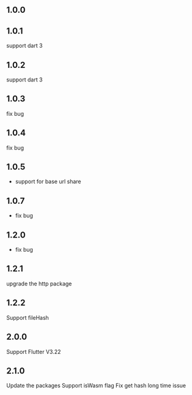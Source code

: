 ## 1.0.0
## 1.0.1
support dart 3
## 1.0.2
support dart 3

## 1.0.3
fix bug
## 1.0.4
fix bug
## 1.0.5
- support for base url share
## 1.0.7
- fix bug
## 1.2.0
- fix bug
## 1.2.1
upgrade the http package
## 1.2.2
Support fileHash

## 2.0.0
Support Flutter V3.22

## 2.1.0
Update the packages 
Support isWasm flag
Fix get hash long time issue